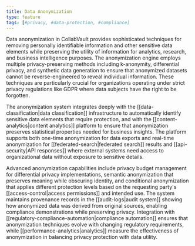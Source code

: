 ```yaml
---
title: Data Anonymization
type: feature
tags: [#privacy, #data-protection, #compliance]
---
```


Data anonymization in CollabVault provides sophisticated techniques for removing personally identifiable information and other sensitive data elements while preserving the utility of information for analytics, research, and business intelligence purposes. The anonymization engine employs multiple privacy-preserving methods including k-anonymity, differential privacy, and synthetic data generation to ensure that anonymized datasets cannot be reverse-engineered to reveal individual information. These techniques are particularly crucial for organizations operating under strict privacy regulations like GDPR where data subjects have the right to be forgotten.

The anonymization system integrates deeply with the [[data-classification|data classification]] infrastructure to automatically identify sensitive data elements that require protection, and with the [[content-analytics|content analytics]] platform to ensure that anonymization preserves statistical properties needed for business insights. The platform supports both one-time anonymization for data exports and real-time anonymization for [[federated-search|federated search]] results and [[api-security|API responses]] where external systems need access to organizational data without exposure to sensitive details.

Advanced anonymization capabilities include privacy budget management for differential privacy implementations, semantic anonymization that preserves meaning while obscuring identity, and conditional anonymization that applies different protection levels based on the requesting party's [[access-control|access permissions]] and intended use. The system maintains provenance records in the [[audit-logs|audit system]] showing how anonymized data was derived from original sources, enabling compliance demonstrations while preserving privacy. Integration with [[regulatory-compliance-automation|compliance automation]] ensures that anonymization techniques evolve with changing regulatory requirements, while [[performance-analytics|analytics]] measure the effectiveness of anonymization in balancing privacy protection with data utility.